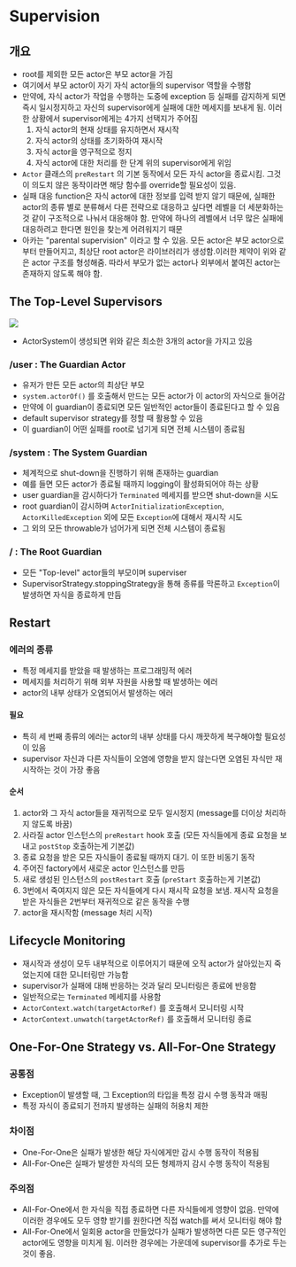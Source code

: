 # Supervision

## 개요

* root를 제외한 모든 actor은 부모 actor을 가짐
* 여기에서 부모 actor이 자기 자식 actor들의 supervisor 역할을 수행함
* 만약에, 자식 actor가 작업을 수행하는 도중에 exception 등 실패를 감지하게 되면 즉시 일시정지하고 자신의 supervisor에게 실패에 대한 메세지를 보내게 됨. 이러한 상황에서 supervisor에게는 4가지 선택지가 주어짐
  1. 자식 actor의 현재 상태를 유지하면서 재시작
  2. 자식 actor의 상태를 초기화하여 재시작
  3. 자식 actor을 영구적으로 정지
  4. 자식 actor에 대한 처리를 한 단계 위의 supervisor에게 위임
* `Actor` 클래스의 `preRestart` 의 기본 동작에서 모든 자식 actor을 종료시킴. 그것이 의도치 않은 동작이라면 해당 함수를 override할 필요성이 있음.
* 실패 대응 function은 자식 actor에 대한 정보를 입력 받지 않기 때문에, 실패한 actor의 종류 별로 분류해서 다른 전략으로 대응하고 싶다면 레벨을 더 세분화하는 것 같이 구조적으로 나눠서 대응해야 함. 만약에 하나의 레벨에서 너무 많은 실패에 대응하려고 한다면 원인을 찾는게 어려워지기 때문
* 아카는 "parental supervision" 이라고 할 수 있음. 모든 actor은 부모 actor으로부터 만들어지고, 최상단 root actor은 라이브러리가 생성함.이러한 제약이 위와 같은 actor 구조를 형성해줌. 따라서 부모가 없는 actor나 외부에서 붙여진 actor는 존재하지 않도록 해야 함.

## The Top-Level Supervisors

![](http://doc.akka.io/docs/akka/2.4/_images/guardians.png)

* ActorSystem이 생성되면 위와 같은 최소한 3개의 actor을 가지고 있음

### /user : The Guardian Actor

* 유저가 만든 모든 actor의 최상단 부모
* `system.actorOf()` 를 호출해서 만드는 모든 actor가 이 actor의 자식으로 들어감
* 만약에 이 guardian이 종료되면 모든 일반적인 actor들이 종료된다고 할 수 있음
* default supervisor strategy를 정할 때 활용할 수 있음
* 이 guardian이 어떤 실패를 root로 넘기게 되면 전체 시스템이 종료됨

### /system : The System Guardian

* 체계적으로 shut-down을 진행하기 위해 존재하는 guardian
* 예를 들면 모든 actor가 종료될 때까지 logging이 활성화되어야 하는 상황
* user guardian을 감시하다가 `Terminated` 메세지를 받으면 shut-down을 시도
* root guardian이 감시하며 `ActorInitializationException`, `ActorKilledException` 외에 모든 `Exception`에 대해서 재시작 시도
* 그 외의 모든 throwable가 넘어가게 되면 전체 시스템이 종료됨

### / : The Root Guardian

* 모든 "Top-level" actor들의 부모이며 superviser
* SupervisorStrategy.stoppingStrategy을 통해 종류를 막론하고 `Exception`이 발생하면 자식을 종료하게 만듬

## Restart

### 에러의 종류

* 특정 메세지를 받았을 때 발생하는 프로그래밍적 에러
* 메세지를 처리하기 위해 외부 자원을 사용할 때 발생하는 에러
* actor의 내부 상태가 오염되어서 발생하는 에러

#### 필요

* 특히 세 번째 종류의 에러는 actor의 내부 상태를 다시 깨끗하게 복구해야할 필요성이 있음
* supervisor 자신과 다른 자식들이 오염에 영향을 받지 않는다면 오염된 자식만 재시작하는 것이 가장 좋음

#### 순서

1. actor와 그 자식 actor들을 재귀적으로 모두 일시정지 \(message를 더이상 처리하지 않도록 바꿈\)
2. 사라질 actor 인스턴스의 `preRestart` hook 호출 \(모든 자식들에게 종료 요청을 보내고 `postStop` 호출하는게 기본값\)
3. 종료 요청을 받은 모든 자식들이 종료될 때까지 대기. 이 또한 비동기 동작
4. 주어진 factory에서 새로운 actor 인스턴스를 만듬
5. 새로 생성된 인스턴스의 `postRestart` 호출 \(`preStart` 호출하는게 기본값\)
6. 3번에서 죽여지지 않은 모든 자식들에게 다시 재시작 요청을 보냄. 재시작 요청을 받은 자식들은 2번부터 재귀적으로 같은 동작을 수행
7. actor을 재시작함 \(message 처리 시작\)

## Lifecycle Monitoring

* 재시작과 생성이 모두 내부적으로 이루어지기 때문에 오직 actor가 살아있는지 죽었는지에 대한 모니터링만 가능함
* supervisor가 실패에 대해 반응하는 것과 달리 모니터링은 종료에 반응함
* 일반적으로는 `Terminated` 메세지를 사용함
* `ActorContext.watch(targetActorRef)` 를 호출해서 모니터링 시작
* `ActorContext.unwatch(targetActorRef)` 를 호출해서 모니터링 종료

## One-For-One Strategy vs. All-For-One Strategy

### 공통점

* Exception이 발생할 때, 그 Exception의 타입을 특정 감시 수행 동작과 매핑
* 특정 자식이 종료되기 전까지 발생하는 실패의 허용치 제한

### 차이점

* One-For-One은 실패가 발생한 해당 자식에게만 감시 수행 동작이 적용됨
* All-For-One은 실패가 발생한 자식의 모든 형제까지 감시 수행 동작이 적용됨

### 주의점

* All-For-One에서 한 자식을 직접 종료하면 다른 자식들에게 영향이 없음. 만약에 이러한 경우에도 모두 영향 받기를 원한다면 직접 watch를 써서 모니터링 해야 함
* All-For-One에서 일회용 actor을 만들었다가 실패가 발생하면 다른 모든 영구적인 actor에도 영향을 미치게 됨. 이러한 경우에는 가운데에 supervisor를 추가로 두는 것이 좋음. 

